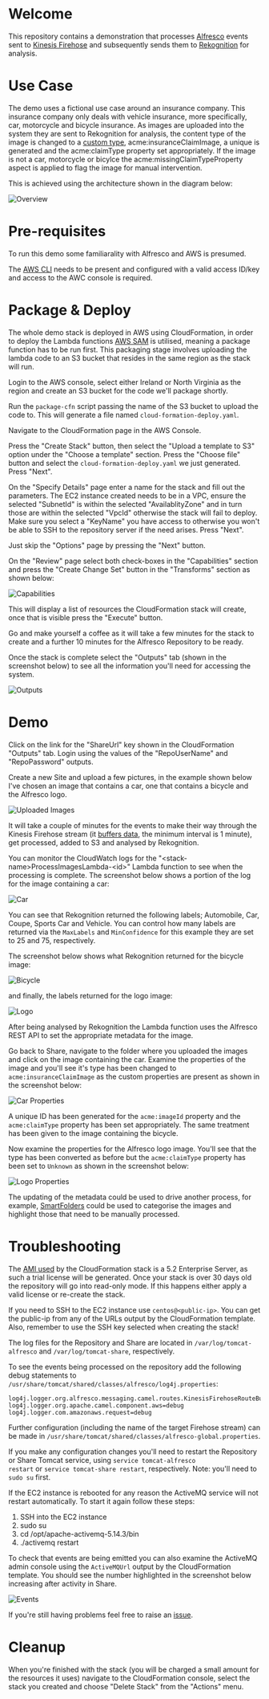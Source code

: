 # Welcome

This repository contains a demonstration that processes [Alfresco](https://www.alfresco.com) events sent to [Kinesis Firehose](https://aws.amazon.com/kinesis/firehose/) and subsequently sends them to [Rekognition](https://aws.amazon.com/rekognition/) for analysis.

# Use Case

The demo uses a fictional use case around an insurance company. This insurance company only deals with vehicle insurance, more specifically, car, motorcycle and bicycle insurance. As images are uploaded into the system they are sent to Rekognition for analysis, the content type of the image is changed to a [custom type](https://github.com/gavincornwell/firehose-extension/blob/master/firehose-extension-platform-jar/src/main/resources/alfresco/module/firehose-extension-platform-jar/model/content-model.xml), acme:insuranceClaimImage, a unique is generated and the acme:claimType property set appropriately. If the image is not a car, motorcycle or bicylce the acme:missingClaimTypeProperty aspect is applied to flag the image for manual intervention.

This is achieved using the architecture shown in the diagram below:

![Overview](./diagrams/architecture.png)

# Pre-requisites

To run this demo some familiarality with Alfresco and AWS is presumed.

The [AWS CLI](http://docs.aws.amazon.com/cli/latest/userguide/installing.html) needs to be present and configured with a valid access ID/key and access to the AWC console is required.

# Package & Deploy

The whole demo stack is deployed in AWS using CloudFormation, in order to deploy the Lambda functions [AWS SAM](https://github.com/awslabs/serverless-application-model) is utilised, meaning a package function has to be run first. This packaging stage involves uploading the lambda code to an S3 bucket that resides in the same region as the stack will run. 

Login to the AWS console, select either Ireland or North Virginia as the region and create an S3 bucket for the code we'll package shortly.

Run the <code>package-cfn</code> script passing the name of the S3 bucket to upload the code to. This will generate a file named <code>cloud-formation-deploy.yaml</code>.

Navigate to the CloudFormation page in the AWS Console.

Press the "Create Stack" button, then select the "Upload a template to S3" option under the "Choose a template" section. Press the "Choose file" button and select the <code>cloud-formation-deploy.yaml</code> we just generated. Press "Next".

On the "Specify Details" page enter a name for the stack and fill out the parameters. The EC2 instance created needs to be in a VPC, ensure the selected "SubnetId" is within the selected "AvailablityZone" and in turn those are within the selected "VpcId" otherwise the stack will fail to deploy. Make sure you select a "KeyName" you have access to otherwise you won't be able to SSH to the repository server if the need arises. Press "Next".

Just skip the "Options" page by pressing the "Next" button.

On the "Review" page select both check-boxes in the "Capabilities" section and press the "Create Change Set" button in the "Transforms" section as shown below:

![Capabilities](./diagrams/cfn-options.png)

This will display a list of resources the CloudFormation stack will create, once that is visible press the "Execute" button.

Go and make yourself a coffee as it will take a few minutes for the stack to create and a further 10 minutes for the Alfresco Repository to be ready.

Once the stack is complete select the "Outputs" tab (shown in the screenshot below) to see all the information you'll need for accessing the system.

![Outputs](./diagrams/cfn-outputs.png)

# Demo

Click on the link for the "ShareUrl" key shown in the CloudFormation "Outputs" tab. Login using the values of the "RepoUserName" and "RepoPassword" outputs.

Create a new Site and upload a few pictures, in the example shown below I've chosen an image that contains a car, one that contains a bicycle and the Alfresco logo.

![Uploaded Images](./diagrams/uploaded-files.png)

It will take a couple of minutes for the events to make their way through the Kinesis Firehose stream (it [buffers data](http://docs.aws.amazon.com/firehose/latest/dev/create-configure.html), the minimum interval is 1 minute), get processed, added to S3 and analysed by Rekognition.

You can monitor the CloudWatch logs for the "&lt;stack-name&gt;ProcessImagesLambda-&lt;id&gt;" Lambda function to see when the processing is complete. The screenshot below shows a portion of the log for the image containing a car:

![Car](./diagrams/analysed-car.png)

You can see that Rekognition returned the following labels; Automobile, Car, Coupe, Sports Car and Vehicle. You can control how many labels are returned via the <code>MaxLabels</code> and <code>MinConfidence</code> for this example they are set to 25 and 75, respectively.

The screenshot below shows what Rekognition returned for the bicycle image:

![Bicycle](./diagrams/analysed-bicycle.png)

and finally, the labels returned for the logo image:

![Logo](./diagrams/analysed-logo.png)

After being analysed by Rekognition the Lambda function uses the Alfresco REST API to set the appropriate metadata for the image.

Go back to Share, navigate to the folder where you uploaded the images and click on the image containing the car. Examine the properties of the image and you'll see it's type has been changed to <code>acme:insuranceClaimImage</code> as the custom properties are present as shown in the screenshot below:

![Car Properties](./diagrams/properties-car.png)

A unique ID has been generated for the <code>acme:imageId</code> property and the <code>acme:claimType</code> property has been set appropriately. The same treatment has been given to the image containing the bicycle.

Now examine the properties for the Alfresco logo image. You'll see that the type has been converted as before but the <code>acme:claimType</code> property has been set to <code>Unknown</code> as shown in the screenshot below:

![Logo Properties](./diagrams/properties-logo.png)

The updating of the metadata could be used to drive another process, for example, [SmartFolders](https://docs.alfresco.com/5.2/concepts/sf-whatis.html) could be used to categorise the images and highlight those that need to be manually processed.

# Troubleshooting

The [AMI used](https://aws.amazon.com/marketplace/pp/B06XHK6MNR?qid=1505364260789&sr=0-2&ref_=srh_res_product_title) by the CloudFormation stack is a 5.2 Enterprise Server, as such a trial license will be generated. Once your stack is over 30 days old the repository will go into read-only mode. If this happens either apply a valid license or re-create the stack.

If you need to SSH to the EC2 instance use <code>centos@&lt;public-ip&gt;</code>. You can get the public-ip from any of the URLs output by the CloudFormation template. Also, remember to use the SSH key selected when creating the stack!

The log files for the Repository and Share are located in <code>/var/log/tomcat-alfresco</code> and <code>/var/log/tomcat-share</code>, respectively. 

To see the events being processed on the repository add the following debug statements to <code>/usr/share/tomcat/shared/classes/alfresco/log4j.properties</code>:

    log4j.logger.org.alfresco.messaging.camel.routes.KinesisFirehoseRouteBuilder=debug
    log4j.logger.org.apache.camel.component.aws=debug
    log4j.logger.com.amazonaws.request=debug

Further configuration (including the name of the target Firehose stream) can be made in <code>/usr/share/tomcat/shared/classes/alfresco-global.properties</code>.

If you make any configuration changes you'll need to restart the Repository or Share Tomcat service, using <code>service tomcat-alfresco restart</code> or <code>service tomcat-share restart</code>, respectively. Note: you'll need to <code>sudo su</code> first.

If the EC2 instance is rebooted for any reason the ActiveMQ service will not restart automatically. To start it again follow these steps:
1. SSH into the EC2 instance
2. sudo su
3. cd /opt/apache-activemq-5.14.3/bin
4. ./activemq restart

To check that events are being emitted you can also examine the ActiveMQ admin console using the <code>ActiveMQUrl</code> output by the CloudFormation template. You should see the number highlighted in the screenshot below increasing after activity in Share.

![Events](./diagrams/events.png)

If you're still having problems feel free to raise an [issue](https://github.com/gavincornwell/firehose-rekognition-demo/issues).

# Cleanup

When you're finished with the stack (you will be charged a small amount for the resources it uses) navigate to the CloudFormation console, select the stack you created and choose "Delete Stack" from the "Actions" menu.